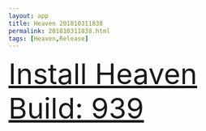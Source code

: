 ```yaml
---
layout: app
title: Heaven 201810311838
permalink: 201810311838.html
tags: [Heaven,Release]
---
```

<div class="pure-g">
    <div class="pure-u-1-1" style="font-size: 4em">
        <a class="pure-button-primary" href="itms-services://?action=download-manifest&url=https%3A%2F%2Flitsungyisigono.github.io%2FTestScript%2Fmanifests%2F201810311838.plist"><i class="fa fa-download" aria-hidden="true"></i>Install Heaven Build: 939</a>
    </div>
</div>